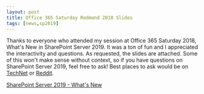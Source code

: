 ```yaml
---
layout: post
title: Office 365 Saturday Redmond 2018 Slides
tags: [news,sp2019]
---
```


Thanks to everyone who attended my session at Office 365 Saturday 2018, What's New in SharePoint Server 2019. It was a ton of fun and I appreciated the interactivity and questions. As requested, the slides are attached. Some of this won't make sense without context, so if you have questions on SharePoint Server 2019, feel free to ask! Best places to ask would be on [TechNet](https://social.technet.microsoft.com/Forums/sharepoint/en-US/home?forum=SP2019) or [Reddit](http://reddit.com/r/sharepoint).

[SharePoint Server 2019 - What's New](https://thesharepointfarm.com/2018/10/office-365-saturday-redmond-2018-slides/sharepoint-server-2019-whats-new/)